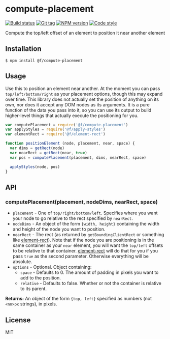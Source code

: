 
# compute-placement

[![Build status][travis-image]][travis-url]
[![Git tag][git-image]][git-url]
[![NPM version][npm-image]][npm-url]
[![Code style][standard-image]][standard-url]

Compute the top/left offset of an element to position it near another element

## Installation

    $ npm install @f/compute-placement

## Usage

Use this to position an element near another. At the moment you can pass `top/left/bottom/right` as your placement options, though this may expand over time. This library does not actually set the position of anything on its own, nor does it accept any DOM nodes as its arguments. It is a pure function of the data you pass into it, so you can use its output to build higher-level things that actually execute the positioning for you.

```js
var computePlacement = require('@f/compute-placement')
var applyStyles = require('@f/apply-styles')
var elementRect = require('@f/element-rect')

function positionElement (node, placement, near, space) {
  var dims = getRect(node)
  var nearRect = getRect(near, true)
  var pos = computePlacement(placement, dims, nearRect, space)

  applyStyles(node, pos)
}
```

## API

### computePlacement(placement, nodeDims, nearRect, space)

- `placement` - One of `top/right/bottom/left`. Specifies where you want your node to go relative to the rect specified by `nearRect`.
- `nodeDims` - An object of the form `{width, height}` containing the width and height of the node you want to position.
- `nearRect` - The rect (as returned by `getBoundingClientRect` or something like [element-rect](https://github.com/micro-js/element-rect)). Note that if the node you are positioning is in the same container as your `near` element, you will want the `top/left` offsets to be relative to that container. [element-rect](https://github.com/micro-js/element-rect) will do that for you if you pass `true` as the second parameter. Otherwise everything will be absolute.
- `options` - Optional. Object containing:
    * `space` - Defaults to 0. The amount of padding in pixels you want to add to the position.
    * `relative` - Defaults to false. Whether or not the container is relative to its parent.

**Returns:** An object of the form `{top, left}` specified as numbers (not `<nn>px` strings), in pixels.

## License

MIT

[travis-image]: https://img.shields.io/travis/micro-js/compute-placement.svg?style=flat-square
[travis-url]: https://travis-ci.org/micro-js/compute-placement
[git-image]: https://img.shields.io/github/tag/micro-js/compute-placement.svg?style=flat-square
[git-url]: https://github.com/micro-js/compute-placement
[standard-image]: https://img.shields.io/badge/code%20style-standard-brightgreen.svg?style=flat-square
[standard-url]: https://github.com/feross/standard
[npm-image]: https://img.shields.io/npm/v/@f/compute-placement.svg?style=flat-square
[npm-url]: https://npmjs.org/package/@f/compute-placement
